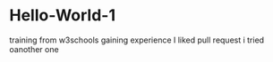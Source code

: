 # Hello-World-1
training from w3schools
gaining experience
I liked pull request i tried oanother one
